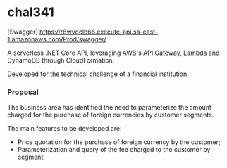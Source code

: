 # chal341
[Swagger] https://r8wvdclb66.execute-api.sa-east-1.amazonaws.com/Prod/swagger/

A serverless .NET Core API, leveraging AWS's API Gateway, Lambda and DynamoDB through CloudFormation.

Developed for the technical challenge of a financial institution.

### Proposal

The business area has identified the need to parameterize the amount charged for the purchase of foreign currencies by customer segments.

The main features to be developed are:
* Price quotation for the purchase of foreign currency by the customer;
* Parameterization and query of the fee charged to the customer by segment.
